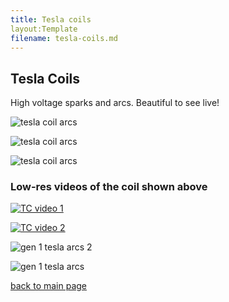 ```yaml
---
title: Tesla coils
layout:Template
filename: tesla-coils.md
--- 
```




## Tesla Coils

High voltage sparks and arcs.  Beautiful to see live!

![tesla coil arcs]({{https://blbadger.github.io}}newtesla.jpg)

![tesla coil arcs]({{https://blbadger.github.io}}tesla_3.jpg)

![tesla coil arcs]({{https://blbadger.github.io}}tesla_4.jpg)

### Low-res videos of the coil shown above

[![TC video 1](http://img.youtube.com/vi/gwUA4ATNvRg/0.jpg)](http://www.youtube.com/watch?v=gwUA4ATNvRg  "Tesla coil 1")

[![TC video 2](http://img.youtube.com/vi/FyRCdSQW1GY/0.jpg)](http://www.youtube.com/watch?v=FyRCdSQW1GY  "Tesla coil 2")

![gen 1 tesla arcs 2]({{https://blbadger.github.io}}tesla_5.JPG)

![gen 1 tesla arcs]({{https://blbadger.github.io}}tesla_6.JPG)

[back to main page](https://blbadger.github.io/)

